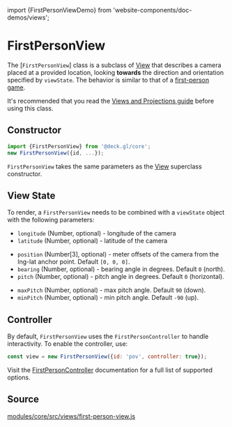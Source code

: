 import {FirstPersonViewDemo} from 'website-components/doc-demos/views';

<FirstPersonViewDemo />

# FirstPersonView

The [`FirstPersonView`] class is a subclass of [View](/docs/api-reference/core/viewport.md) that describes a camera placed at a provided location, looking **towards** the direction and orientation specified by `viewState`. The behavior is similar to that of a [first-person game](https://en.wikipedia.org/wiki/First-person_(gaming)).

It's recommended that you read the [Views and Projections guide](/docs/developer-guide/views.md) before using this class.


## Constructor

```js
import {FirstPersonView} from '@deck.gl/core';
new FirstPersonView({id, ...});
```

`FirstPersonView` takes the same parameters as the [View](/docs/api-reference/core/view.md) superclass constructor.


## View State

To render, a `FirstPersonView` needs to be combined with a `viewState` object with the following parameters:

- `longitude` (Number, optional) - longitude of the camera
- `latitude` (Number, optional) - latitude of the camera
* `position` (Number[3], optional) - meter offsets of the camera from the lng-lat anchor point. Default `[0, 0, 0]`.
* `bearing` (Number, optional) - bearing angle in degrees. Default `0` (north).
* `pitch` (Number, optional) - pitch angle in degrees. Default `0` (horizontal).
- `maxPitch` (Number, optional) - max pitch angle. Default `90` (down).
- `minPitch` (Number, optional) - min pitch angle. Default `-90` (up).


## Controller

By default, `FirstPersonView` uses the `FirstPersonController` to handle interactivity. To enable the controller, use:

```js
const view = new FirstPersonView({id: 'pov', controller: true});
```

Visit the [FirstPersonController](/docs/api-reference/core/first-person-controller.md) documentation for a full list of supported options.

## Source

[modules/core/src/views/first-person-view.js](https://github.com/visgl/deck.gl/tree/8.4-release/modules/core/src/views/first-person-view.js)
